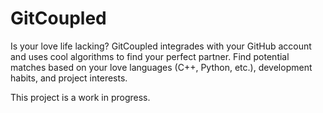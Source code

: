 # GitCoupled
Is your love life lacking? 
GitCoupled integrades with your GitHub account and uses cool algorithms to find your perfect partner. Find potential matches based on your love languages (C++, Python, etc.), development habits, and project interests.

This project is a work in progress.
